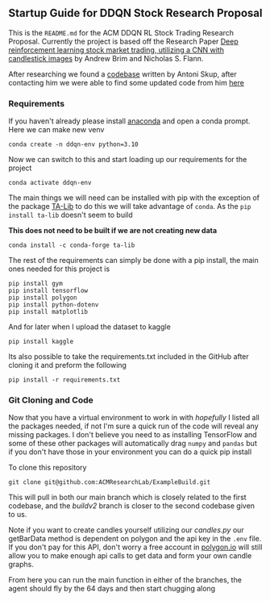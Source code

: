 
## Startup Guide for DDQN Stock Research Proposal

This is the `README.md` for the ACM DDQN RL Stock Trading Research Proposal. Currently the project is based off the Research Paper [Deep reinforcement learning stock market trading, utilizing a CNN with candlestick images](https://journals.plos.org/plosone/article?id=10.1371/journal.pone.0263181) by Andrew Brim and Nicholas S. Flann.

After researching we found a [codebase](https://github.com/AntoniSkup/Winegold-Technologies/tree/main) written by Antoni Skup, after contacting him we were able to find some updated code from him [here](https://github.com/AntoniSkup/Winegold-Technologies-v3)

### Requirements

If you haven't already please install [anaconda](https://www.anaconda.com/download) and open a conda prompt. Here we can make new venv 

```
conda create -n ddqn-env python=3.10
```

Now we can switch to this and start loading up our requirements for the project

```
conda activate ddqn-env
```

The main things we will need can be installed with pip with the exception of the package [TA-Lib](https://ta-lib.org) to do this we will take advantage of `conda`. As the `pip install ta-lib` doesn't seem to build

**This does not need to be built if we are not creating new data**

```
conda install -c conda-forge ta-lib
```

The rest of the requirements can simply be done with a pip install, the main ones needed for this project is 

```
pip install gym
pip install tensorflow
pip install polygon
pip install python-dotenv
pip install matplotlib
```

And for later when I upload the dataset to kaggle

```
pip install kaggle
```

Its also possible to take the requirements.txt included in the GitHub after cloning it and preform the following 

```
pip install -r requirements.txt
```
### Git Cloning and Code

Now that you have a virtual environment to work in with *hopefully* I listed all the packages needed, if not I'm sure a quick run of the code will reveal any missing packages. I don't believe you need to as installing TensorFlow and some of these other packages will automatically drag `numpy` and `pandas` but if you don't have those in your environment you can do a quick pip install

To clone this repository 

```
git clone git@github.com:ACMResearchLab/ExampleBuild.git
```

This will pull in both our main branch which is closely related to the first codebase, and the *buildv2* branch is closer to the second codebase given to us.

Note if you want to create candles yourself utilizing our *candles.py* our getBarData method is dependent on polygon and the api key in the `.env` file. If you don't pay for this API, don't worry a free account in [polygon.io](https://polygon.io) will still allow you to make enough api calls to get data and form your own candle graphs. 

From here you can run the main function in either of the branches, the agent should fly by the 64 days and then start chugging along
